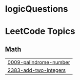 # logicQuestions
<!---LeetCode Topics Start-->
# LeetCode Topics
## Math
|  |
| ------- |
| [0009-palindrome-number](https://github.com/bipashapanwar/logicQuestions/tree/master/0009-palindrome-number) |
| [2383-add-two-integers](https://github.com/bipashapanwar/logicQuestions/tree/master/2383-add-two-integers) |
<!---LeetCode Topics End-->